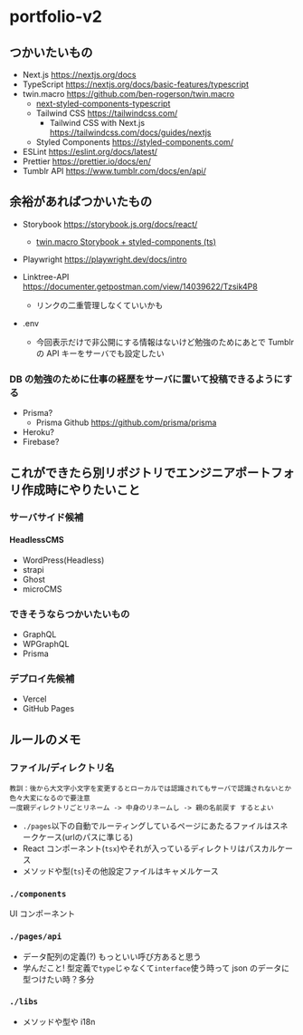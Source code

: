 # portfolio-v2

## つかいたいもの

- Next.js <https://nextjs.org/docs>
- TypeScript <https://nextjs.org/docs/basic-features/typescript>
- twin.macro <https://github.com/ben-rogerson/twin.macro>
  - [next-styled-components-typescript](https://github.com/ben-rogerson/twin.examples/tree/master/next-styled-components-typescript)
  - Tailwind CSS <https://tailwindcss.com/>
    - Tailwind CSS with Next.js <https://tailwindcss.com/docs/guides/nextjs>
  - Styled Components <https://styled-components.com/>
- ESLint <https://eslint.org/docs/latest/>
- Prettier <https://prettier.io/docs/en/>
- Tumblr API <https://www.tumblr.com/docs/en/api/>

## 余裕があればつかいたもの

- Storybook <https://storybook.js.org/docs/react/>
  - [twin.macro Storybook + styled-components (ts)](https://github.com/ben-rogerson/twin.examples/tree/master/storybook-styled-components-typescript)
- Playwright <https://playwright.dev/docs/intro>

- Linktree-API <https://documenter.getpostman.com/view/14039622/Tzsik4P8>
  - リンクの二重管理しなくていいかも
- .env
  - 今回表示だけで非公開にする情報はないけど勉強のためにあとで Tumblr の API キーをサーバでも設定したい

### DB の勉強のために仕事の経歴をサーバに置いて投稿できるようにする

- Prisma?
  - Prisma Github <https://github.com/prisma/prisma>
- Heroku?
- Firebase?

## これができたら別リポジトリでエンジニアポートフォリ作成時にやりたいこと

### サーバサイド候補

#### HeadlessCMS

- WordPress(Headless)
- strapi
- Ghost
- microCMS

### できそうならつかいたいもの

- GraphQL
- WPGraphQL
- Prisma

### デプロイ先候補

- Vercel
- GitHub Pages

## ルールのメモ

### ファイル/ディレクトリ名

```text
教訓：後から大文字小文字を変更するとローカルでは認識されてもサーバで認識されないとか色々大変になるので要注意
一度親ディレクトリごとリネーム -> 中身のリネームし -> 親の名前戻す するとよい
```

- `./pages`以下の自動でルーティングしているページにあたるファイルはスネークケース(urlのパスに準じる)
- React コンポーネント(`tsx`)やそれが入っているディレクトリはパスカルケース
- メソッドや型(`ts`)その他設定ファイルはキャメルケース

### `./components`

UI コンポーネント

### `./pages/api`

- データ配列の定義(?) もっといい呼び方あると思う
- 学んだこと! 型定義で`type`じゃなくて`interface`使う時って json のデータに型つけたい時？多分

### `./libs`

- メソッドや型や i18n
